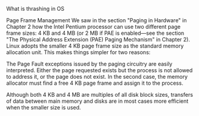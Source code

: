 What is thrashing in OS

Page Frame Management
We saw in the section "Paging in Hardware" in Chapter 2 how the Intel Pentium processor can use two different page frame sizes: 4 KB and 4 MB (or 2 MB if PAE is enabled—see the section "The Physical Address Extension (PAE) Paging Mechanism" in Chapter 2). Linux adopts the smaller 4 KB page frame size as the standard memory allocation unit. This makes things simpler for two reasons:

The Page Fault exceptions issued by the paging circuitry are easily interpreted. Either the page requested exists but the process is not allowed to address it, or the page does not exist. In the second case, the memory allocator must find a free 4 KB page frame and assign it to the process.

Although both 4 KB and 4 MB are multiples of all disk block sizes, transfers of data between main memory and disks are in most cases more efficient when the smaller size is used.

